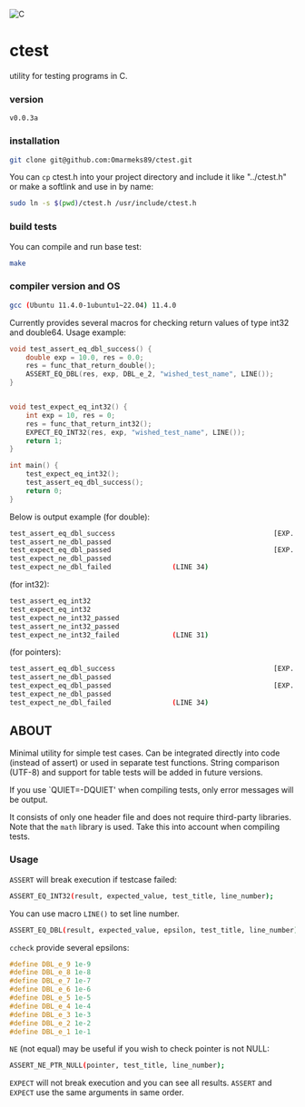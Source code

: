 ![C](https://img.shields.io/badge/c-%2300599C.svg?style=for-the-badge&logo=c&logoColor=white)

# ctest
utility for testing programs in C.

### version
`v0.0.3a`

### installation
```bash
git clone git@github.com:Omarmeks89/ctest.git
```

You can `cp` ctest.h into your project directory and
include it like "../ctest.h"
or make a softlink and use in by name:
```bash
sudo ln -s $(pwd)/ctest.h /usr/include/ctest.h
```

### build tests

You can compile and run base test:
```bash
make
```

### compiler version and OS
```bash
gcc (Ubuntu 11.4.0-1ubuntu1~22.04) 11.4.0
```

Currently provides several macros for checking return values of type int32 and double64. Usage example:
```C
void test_assert_eq_dbl_success() {
    double exp = 10.0, res = 0.0;
    res = func_that_return_double();
    ASSERT_EQ_DBL(res, exp, DBL_e_2, "wished_test_name", LINE());
}


void test_expect_eq_int32() {
    int exp = 10, res = 0;
    res = func_that_return_int32();
    EXPECT_EQ_INT32(res, exp, "wished_test_name", LINE());
    return 1;
}

int main() {
    test_expect_eq_int32();
    test_assert_eq_dbl_success();
    return 0;
}
```
Below is output example (for double):
```bash
test_assert_eq_dbl_success                                       [EXP.: 10.000000, GOT: 10.000000, EPS.: 0.010000]           PASSED.
test_assert_ne_dbl_passed                                                 [10.011000 != 10.000000. EPS.: 0.010000]           PASSED.
test_expect_eq_dbl_passed                                        [EXP.: 10.010000, GOT: 10.010000, EPS.: 0.010000]           PASSED.
test_expect_ne_dbl_passed                                                 [10.000001 != 10.000000. EPS.: 0.000001]           PASSED.
test_expect_ne_dbl_failed               (LINE 34)                         [10.000001 == 10.000000. EPS.: 0.000001]           FAILED.
```

(for int32):
```bash
test_assert_eq_int32                                                                           [EXP.: 10, GOT: 10]           PASSED.
test_expect_eq_int32                                                                           [EXP.: 10, GOT: 10]           PASSED.
test_expect_ne_int32_passed                                                                              [10 != 8]           PASSED.
test_assert_ne_int32_passed                                                                              [10 != 0]           PASSED.
test_expect_ne_int32_failed             (LINE 31)                                                       [10 == 10]           FAILED.
```

(for pointers):
```bash
test_assert_eq_dbl_success                                       [EXP.: 10.000000, GOT: 10.000000, EPS.: 0.010000]           PASSED.
test_assert_ne_dbl_passed                                                 [10.011000 != 10.000000. EPS.: 0.010000]           PASSED.
test_expect_eq_dbl_passed                                        [EXP.: 10.010000, GOT: 10.010000, EPS.: 0.010000]           PASSED.
test_expect_ne_dbl_passed                                                 [10.000001 != 10.000000. EPS.: 0.000001]           PASSED.
test_expect_ne_dbl_failed               (LINE 34)                         [10.000001 == 10.000000. EPS.: 0.000001]           FAILED.
```

## ABOUT
Minimal utility for simple test cases. Can be integrated directly into code (instead of assert) or used in separate test functions. String comparison (UTF-8) and support for table tests will be added in future versions.

If you use `QUIET=-DQUIET' when compiling tests, only error messages will be output.


It consists of only one header file and does not require third-party libraries. Note that the `math` library is used. Take this into account when compiling tests.

### Usage

`ASSERT` will break execution if testcase failed:
```bash
ASSERT_EQ_INT32(result, expected_value, test_title, line_number);
```

You can use macro `LINE()` to set line number.

```bash
ASSERT_EQ_DBL(result, expected_value, epsilon, test_title, line_number);
```

`ccheck` provide several epsilons:
```C
#define DBL_e_9 1e-9
#define DBL_e_8 1e-8
#define DBL_e_7 1e-7
#define DBL_e_6 1e-6
#define DBL_e_5 1e-5
#define DBL_e_4 1e-4
#define DBL_e_3 1e-3
#define DBL_e_2 1e-2
#define DBL_e_1 1e-1
```

`NE` (not equal) may be useful if you wish to check pointer is not NULL:
```bash
ASSERT_NE_PTR_NULL(pointer, test_title, line_number);
```

`EXPECT` will not break execution and you can see all results. `ASSERT` and `EXPECT`
use the same arguments in same order.
